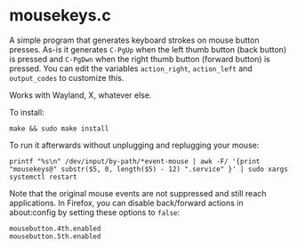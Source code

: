 # mousekeys.c

A simple program that generates keyboard strokes on mouse button presses. As-is
it generates `C-PgUp` when the left thumb button (back button) is pressed and
`C-PgDwn` when the right thumb button (forward button) is pressed.  You can edit
the variables `action_right`, `action_left` and `output_codes` to customize
this.

Works with Wayland, X, whatever else.

To install:

    make && sudo make install

To run it afterwards without unplugging and replugging your mouse:

    printf "%s\n" /dev/input/by-path/*event-mouse | awk -F/ '{print "mousekeys@" substr($5, 0, length($5) - 12) ".service" }' | sudo xargs systemctl restart


Note that the original mouse events are not suppressed and still reach
applications. In Firefox, you can disable back/forward actions in about:config
by setting these options to `false`:

    mousebutton.4th.enabled
    mousebutton.5th.enabled
